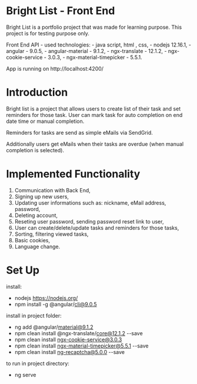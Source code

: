 # Bright List - Front End
Bright List is a portfolio project that was made for learning purpose.
This project is for testing purpose only.

Front End API - used technologies:
    - java script, html , css,
    - nodejs 12.16.1,
    - angular - 9.0.5,
    - angular-material -  9.1.2,
    - ngx-translate - 12.1.2,
    - ngx-cookie-service - 3.0.3,
    - ngx-material-timepicker - 5.5.1.
  
App is running on http://localhost:4200/  

# Introduction
Bright list is a project that allows users to create list of their task and 
set reminders for those task. 
User can mark task for auto completion on end date time or manual completion.
 
Reminders for tasks are send as simple eMails via SendGrid.
 
Additionally users get eMails when their tasks are overdue (when manual completion is selected).

# Implemented Functionality
1. Communication with Back End,
2. Signing up new users,
3. Updating user informations such as: nickname, eMail address, password,
4. Deleting account,
5. Reseting user password, sending password reset link to user,
6. User can create/delete/update tasks and reminders for those tasks,
7. Sorting, filtering viewed tasks,
8. Basic cookies, 
9. Language change.

# Set Up
install:
- nodejs https://nodejs.org/
- npm install -g @angular/cli@9.0.5

install in project folder:
- ng add @angular/material@9.1.2
- npm clean install @ngx-translate/core@12.1.2 --save
- npm clean install ngx-cookie-service@3.0.3
- npm clean install ngx-material-timepicker@5.5.1 --save 
- npm clean install ng-recaptcha@5.0.0 --save

to run in project directory:
- ng serve